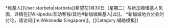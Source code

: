 *维基人[[User:starbeta|starbeta]]希望在1月30日（星期二）与新加坡维基人见面，详情在[[Wikipedia:互助客栈/其他#新加坡維基人|此]]。
*新加坡地方分会的讨论，请访问[[m:Wikimedia Singapore]]。<noinclude>[[Category:辅助模板]]</noinclude>
